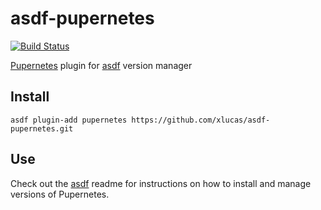 # asdf-pupernetes

[![Build Status](https://travis-ci.org/xlucas/asdf-pupernetes.svg?branch=master)](https://travis-ci.org/xlucas/asdf-pupernetes)

[Pupernetes](https://github.com/DataDog/pupernetes) plugin for [asdf](https://github.com/asdf-vm/asdf) version manager

## Install

```
asdf plugin-add pupernetes https://github.com/xlucas/asdf-pupernetes.git
```

## Use

Check out the [asdf](https://github.com/asdf-vm/asdf) readme for instructions on how to install and manage versions of Pupernetes.
